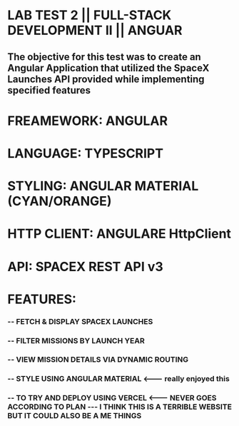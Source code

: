 # LAB TEST 2 || FULL-STACK DEVELOPMENT II || ANGUAR

## The objective for this test was to create an Angular Application that utilized the SpaceX Launches API provided while implementing specified features
# FREAMEWORK: ANGULAR 
# LANGUAGE: TYPESCRIPT
# STYLING: ANGULAR MATERIAL (CYAN/ORANGE)
# HTTP CLIENT: ANGULARE HttpClient
# API: SPACEX REST API v3

# FEATURES:
### -- FETCH & DISPLAY SPACEX LAUNCHES
### -- FILTER MISSIONS BY LAUNCH YEAR
### -- VIEW MISSION DETAILS VIA DYNAMIC ROUTING
### -- STYLE USING ANGULAR MATERIAL <--- really enjoyed this
### -- TO TRY AND DEPLOY USING VERCEL <--- NEVER GOES ACCORDING TO PLAN --- I THINK THIS IS A TERRIBLE WEBSITE BUT IT COULD ALSO BE A ME THINGS
